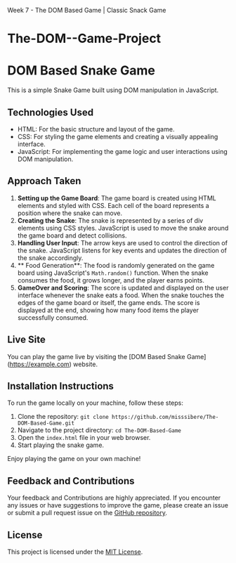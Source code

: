 Week 7 - The DOM Based Game | Classic Snack Game
# The-DOM--Game-Project

# DOM Based Snake Game
This is a simple Snake Game built using DOM manipulation in JavaScript.

## Technologies Used
- HTML: For the basic structure and layout of the game.
- CSS: For styling the game elements and creating a visually appealing interface.
- JavaScript: For implementing the game logic and user interactions using DOM manipulation.

## Approach Taken
1. **Setting up the Game Board**: The game board is created using HTML elements and styled with CSS. Each cell of the board represents a position where the snake can move.
2. **Creating the Snake**: The snake is represented by a series of div elements using CSS styles. JavaScript is used to move the snake around the game board and detect collisions.
3. **Handling User Input**: The arrow keys are used to control the direction of the snake. JavaScript listens for key events and updates the direction of the snake accordingly.
4. ** Food Generation**: The food is randomly generated on the game board using JavaScript's `Math.random()` function. When the snake consumes the food, it grows longer, and the player earns points.
5. **GameOver and Scoring**: The score is updated and displayed on the user interface whenever the snake eats a food.
When the snake touches the edges of the game board or itself, the game ends. The score is displayed at the end, showing how many food items the player successfully consumed.

## Live Site
You can play the game live by visiting the [DOM Based Snake Game] (https://example.com) website.

## Installation Instructions
To run the game locally on your machine, follow these steps:
1. Clone the repository: `git clone https://github.com/misssibere/The-DOM-Based-Game.git`
2. Navigate to the project directory: `cd The-DOM-Based-Game`
3. Open the `index.html` file in your web browser.
4. Start playing the snake game.

Enjoy playing the game on your own machine!


## Feedback and Contributions

Your feedback and Contributions are highly appreciated. If you encounter any issues or have suggestions to improve the game, please create an issue or submit a pull request issue on the [GitHub repository]( https://github.com/misssibere/DOM-Based-Game.git ).

## License
This project is licensed under the [MIT License](LICENSE).


